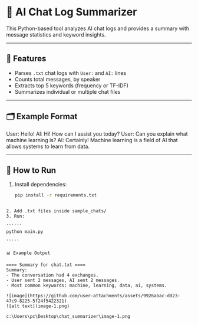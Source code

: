 # 🧠 AI Chat Log Summarizer

This Python-based tool analyzes AI chat logs and provides a summary with message statistics and keyword insights.

---

## 🔧 Features

- Parses `.txt` chat logs with `User:` and `AI:` lines
- Counts total messages, by speaker
- Extracts top 5 keywords (frequency or TF-IDF)
- Summarizes individual or multiple chat files

---

## 🗂 Example Format
User: Hello!
AI: Hi! How can I assist you today?
User: Can you explain what machine learning is?
AI: Certainly! Machine learning is a field of AI that allows systems to learn from data.



---

## 🚀 How to Run

1. Install dependencies:
   ```bash
   pip install -r requirements.txt
``````````

2. Add .txt files inside sample_chats/
3. Run:

``````
python main.py

`````

📊 Example Output

==== Summary for chat.txt ====
Summary:
- The conversation had 4 exchanges.
- User sent 2 messages, AI sent 2 messages.
- Most common keywords: machine, learning, data, ai, systems.

![image](https://github.com/user-attachments/assets/9926abac-dd23-47c9-8225-5f24f5422321)
![alt text](image-1.png)

c:\Users\pc\Desktop\chat_summarizer\image-1.png